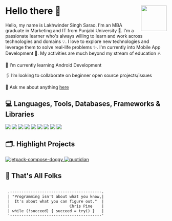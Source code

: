 # Hello there 👋 <img align='right' src='https://miro.medium.com/max/1400/1*kwdKYeBhSurvTTwCWLrE4w.gif' width="80">


Hello, my name is Lakhwinder Singh Sarao. I'm an MBA graduate in Marketing and IT  from Punjabi University 🏫. I'm a passionate learner who's always willing to learn and work across technologies and domains 💡. I love to explore new technologies and leverage them to solve real-life problems ✨. I'm currently into Mobile App Development 🚀. My activities are much beyond my stream of education ⚡.

🌱 I’m currently learning Android Development

🖇 I’m looking to collaborate on beginner open source projects/issues

💬 Ask me about anything [here](https://github.com/lssarao/lssarao/issues)

## 💻 Languages, Tools, Databases, Frameworks & Libraries

![](https://img.shields.io/static/v1?style=for-the-badge&message=Android&color=22272E&logo=Android&logoColor=3DDC84&label=)
![](https://img.shields.io/static/v1?style=for-the-badge&message=Kotlin&color=22272E&logo=Kotlin&logoColor=B422E9&label=)
![](https://img.shields.io/static/v1?style=for-the-badge&message=Jetpack+Compose&color=22272E&logo=Jetpack+Compose&logoColor=FFFFFF&label=)
![](https://img.shields.io/static/v1?style=for-the-badge&message=Android+Studio&color=22272E&logo=Android+Studio&logoColor=3DDC84&label=)
![](https://img.shields.io/static/v1?style=for-the-badge&message=Git&color=22272E&logo=Git&logoColor=F05033&label=)
![](https://img.shields.io/static/v1?style=for-the-badge&message=SQLite&color=22272E&logo=SQLite&logoColor=5FB5E6&label=)
![](https://img.shields.io/static/v1?style=for-the-badge&message=Retrofit&color=22272E&logo=Square&logoColor=5FB5E6&label=)
![](https://img.shields.io/static/v1?style=for-the-badge&message=Postman&color=22272E&logo=Postman&logoColor=FFFFFF&label=)
![](https://img.shields.io/static/v1?style=for-the-badge&message=Linux&color=22272E&logo=Linux&logoColor=FCC624&label=)



## 🗂. Highlight Projects

<a href="https://github.com/lssarao/jetpack-compose-doggy">
  <img align="center" src="https://github-readme-stats.vercel.app/api/pin/?username=lssarao&repo=jetpack-compose-doggy&show_icons=true&line_height=27&title_color=6aa6f8&text_color=8a919a&icon_color=6aa6f8&bg_color=22272e" alt="jetpack-compose-doggy" />
</a>

<a href="https://github.com/lssarao/quotidian">
  <img align="center" src="https://github-readme-stats.vercel.app/api/pin/?username=lssarao&repo=quotidian&show_icons=true&line_height=27&title_color=6aa6f8&text_color=8a919a&icon_color=6aa6f8&bg_color=22272e" alt="quotidian" />
</a>

## 🤖 That's All Folks
<div align="left">
  
```diff

 .----------------------------------------.
 | "Programming isn't about what you know,| 
 |  It's about what you can figure out."  |
 |                          Chris Pine    |
 | while (!succeed) { succeed = try() }   |
 '----------------------------------------'
